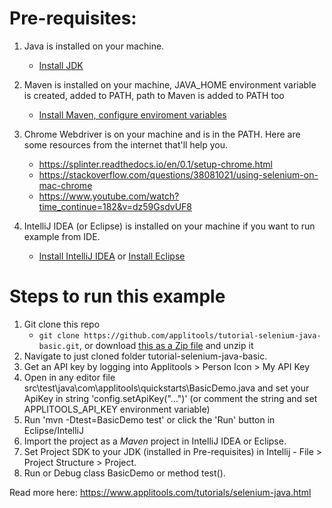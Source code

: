 # Pre-requisites:

1. Java is installed on your machine.
   * [Install JDK](https://www.oracle.com/java/technologies/javase-downloads.html)
   
2. Maven is installed on your machine, JAVA_HOME environment variable is created, added to PATH, path to Maven is added to PATH too

   * [Install Maven, configure enviroment variables](https://maven.apache.org/install.html)

3. Chrome Webdriver is on your machine and is in the PATH. Here are some resources from the internet that'll help you.

   * https://splinter.readthedocs.io/en/0.1/setup-chrome.html
   * https://stackoverflow.com/questions/38081021/using-selenium-on-mac-chrome
   * https://www.youtube.com/watch?time_continue=182&v=dz59GsdvUF8

4. IntelliJ IDEA (or Eclipse) is installed on your machine if you want to run example from IDE.

   * [Install IntelliJ IDEA](https://www.jetbrains.com/idea/download/)  or [Install Eclipse](https://www.eclipse.org/downloads/)

     

# Steps to run this example

1. Git clone this repo 
   * `git clone https://github.com/applitools/tutorial-selenium-java-basic.git`, or download [this as a Zip file](https://github.com/applitools/tutorial-selenium-java-basic/archive/master.zip) and unzip it
2. Navigate to just cloned folder tutorial-selenium-java-basic.
3. Get an API key by logging into Applitools > Person Icon > My API Key
4. Open in any editor file src\test\java\com\applitools\quickstarts\BasicDemo.java  and set your ApiKey in string 'config.setApiKey("...")' (or comment the string and set APPLITOOLS_API_KEY environment variable) 
5. Run 'mvn -Dtest=BasicDemo test' or click the 'Run' button in Eclipse/IntelliJ
6. Import the project as a *Maven* project in IntelliJ IDEA or Eclipse.
7. Set Project SDK to your JDK (installed in Pre-requisites)  in Intellij - File > Project Structure > Project.
8. Run or Debug class BasicDemo or method test().

Read more here: https://www.applitools.com/tutorials/selenium-java.html

